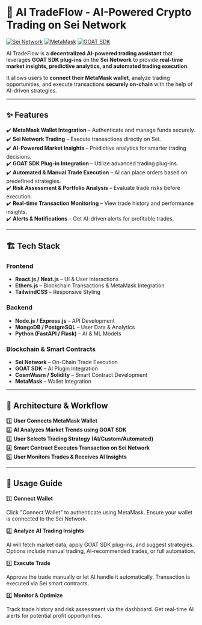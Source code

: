 # 🚀 AI TradeFlow - AI-Powered Crypto Trading on Sei Network  

[![Sei Network](https://img.shields.io/badge/Sei%20Network-DeFi-blue.svg)](https://www.sei.io/)
[![MetaMask](https://img.shields.io/badge/MetaMask-Wallet-orange.svg)](https://metamask.io/)
[![GOAT SDK](https://img.shields.io/badge/GOAT%20SDK-Plugins-green.svg)](https://github.com/goat-sdk/goat)

AI TradeFlow is a **decentralized AI-powered trading assistant** that leverages **GOAT SDK plug-ins** on the **Sei Network** to provide **real-time market insights, predictive analytics, and automated trading execution**.  

It allows users to **connect their MetaMask wallet**, analyze trading opportunities, and execute transactions **securely on-chain** with the help of AI-driven strategies.

---

## ✨ **Features**
✔️ **MetaMask Wallet Integration** – Authenticate and manage funds securely.  
✔️ **Sei Network Trading** – Execute transactions directly on Sei.  
✔️ **AI-Powered Market Insights** – Predictive analytics for smarter trading decisions.  
✔️ **GOAT SDK Plug-in Integration** – Utilize advanced trading plug-ins.  
✔️ **Automated & Manual Trade Execution** – AI can place orders based on predefined strategies.  
✔️ **Risk Assessment & Portfolio Analysis** – Evaluate trade risks before execution.  
✔️ **Real-time Transaction Monitoring** – View trade history and performance insights.  
✔️ **Alerts & Notifications** – Get AI-driven alerts for profitable trades.  

---

## 🏗️ **Tech Stack**
### **Frontend**
- **React.js / Next.js** – UI & User Interactions  
- **Ethers.js** – Blockchain Transactions & MetaMask Integration  
- **TailwindCSS** – Responsive Styling  

### **Backend**
- **Node.js / Express.js** – API Development  
- **MongoDB / PostgreSQL** – User Data & Analytics  
- **Python (FastAPI / Flask)** – AI & ML Models  

### **Blockchain & Smart Contracts**
- **Sei Network** – On-Chain Trade Execution  
- **GOAT SDK** – AI Plugin Integration  
- **CosmWasm / Solidity** – Smart Contract Development  
- **MetaMask** – Wallet Integration  

---

## 🔗 **Architecture & Workflow**
1️⃣ **User Connects MetaMask Wallet**  
2️⃣ **AI Analyzes Market Trends using GOAT SDK**  
3️⃣ **User Selects Trading Strategy (AI/Custom/Automated)**  
4️⃣ **Smart Contract Executes Transaction on Sei Network**  
5️⃣ **User Monitors Trades & Receives AI Insights**  

---

## 📌 **Usage Guide**

1️⃣ **Connect Wallet**

Click "Connect Wallet" to authenticate using MetaMask.
Ensure your wallet is connected to the Sei Network.

2️⃣ **Analyze AI Trading Insights**

AI will fetch market data, apply GOAT SDK plug-ins, and suggest strategies.
Options include manual trading, AI-recommended trades, or full automation.

3️⃣ **Execute Trade**

Approve the trade manually or let AI handle it automatically.
Transaction is executed via Sei smart contracts.

4️⃣ **Monitor & Optimize**

Track trade history and risk assessment via the dashboard.
Get real-time AI alerts for potential profit opportunities.



